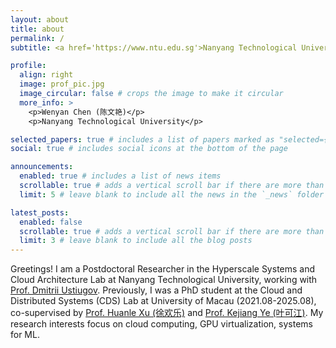 ```yaml
---
layout: about
title: about
permalink: /
subtitle: <a href='https://www.ntu.edu.sg'>Nanyang Technological University</a> Singapore

profile:
  align: right
  image: prof_pic.jpg
  image_circular: false # crops the image to make it circular
  more_info: >
    <p>Wenyan Chen (陈文艳)</p>
    <p>Nanyang Technological University</p>

selected_papers: true # includes a list of papers marked as "selected={true}"
social: true # includes social icons at the bottom of the page

announcements:
  enabled: true # includes a list of news items
  scrollable: true # adds a vertical scroll bar if there are more than 3 news items
  limit: 5 # leave blank to include all the news in the `_news` folder

latest_posts:
  enabled: false
  scrollable: true # adds a vertical scroll bar if there are more than 3 new posts items
  limit: 3 # leave blank to include all the blog posts
---
```


<!-- Write your biography here. Tell the world about yourself. Link to your favorite [subreddit](http://reddit.com). You can put a picture in, too. The code is already in, just name your picture `prof_pic.jpg` and put it in the `img/` folder.

Put your address / P.O. box / other info right below your picture. You can also disable any of these elements by editing `profile` property of the YAML header of your `_pages/about.md`. Edit `_bibliography/papers.bib` and Jekyll will render your [publications page](/al-folio/publications/) automatically.

Link to your social media connections, too. This theme is set up to use [Font Awesome icons](https://fontawesome.com/) and [Academicons](https://jpswalsh.github.io/academicons/), like the ones below. Add your Facebook, Twitter, LinkedIn, Google Scholar, or just disable all of them. -->

Greetings! I am a Postdoctoral Researcher in the Hyperscale Systems and Cloud Architecture Lab at Nanyang Technological University, working with [Prof. Dmitrii Ustiugov](https://ustiugov.github.io/). Previously, I was a PhD student at the Cloud and Distributed Systems (CDS) Lab at University of Macau (2021.08-2025.08), co-supervised by [Prof. Huanle Xu (徐欢乐)](https://www.fst.um.edu.mo/personal/huanlexu/) and [Prof. Kejiang Ye (叶可江)](https://people.ucas.edu.cn/~kejiang?language=en). My research interests focus on cloud computing, GPU virtualization, systems for ML.